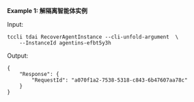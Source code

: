 **Example 1: 解隔离智能体实例**



Input: 

```
tccli tdai RecoverAgentInstance --cli-unfold-argument  \
    --InstanceId agentins-efbt5y3h
```

Output: 
```
{
    "Response": {
        "RequestId": "a070f1a2-7538-5318-c843-6b47607aa78c"
    }
}
```

